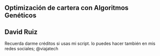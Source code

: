 Optimización de cartera con Algoritmos Genéticos
------
David Ruiz
------
Recuerda darme créditos si usas mi script. lo puedes hacer también en mis redes sociales; @viajatech
